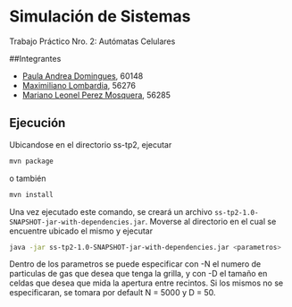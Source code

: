 # Simulación de Sistemas
Trabajo Práctico Nro. 2: Autómatas Celulares

##Integrantes
* [Paula Andrea Domingues](https://github.com/pdomins), 60148
* [Maximiliano Lombardia](https://github.com/mlombardia), 56276
* [Mariano Leonel Perez Mosquera](https://github.com/marianopm), 56285

## Ejecución
Ubicandose en el directorio ss-tp2, ejecutar
```sh
mvn package
```
o también
```sh
mvn install
```
Una vez ejecutado este comando, se creará un archivo `ss-tp2-1.0-SNAPSHOT-jar-with-dependencies.jar`.
Moverse al directorio en el cual se encuentre ubicado el mismo y ejecutar
```sh
java -jar ss-tp2-1.0-SNAPSHOT-jar-with-dependencies.jar <parametros>
```
Dentro de los parametros se puede especificar con -N el numero de particulas de gas que desea que tenga la grilla, y con -D el tamaño en celdas que desea que mida la apertura entre recintos.
Si los mismos no se especificaran, se tomara por default N = 5000 y D = 50.

